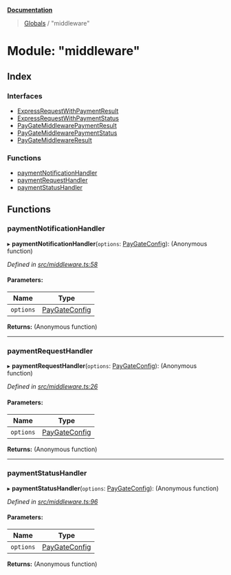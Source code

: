 **[Documentation](../README.md)**

> [Globals](../README.md) / "middleware"

# Module: "middleware"

## Index

### Interfaces

- [ExpressRequestWithPaymentResult](../interfaces/_middleware_.expressrequestwithpaymentresult.md)
- [ExpressRequestWithPaymentStatus](../interfaces/_middleware_.expressrequestwithpaymentstatus.md)
- [PayGateMiddlewarePaymentResult](../interfaces/_middleware_.paygatemiddlewarepaymentresult.md)
- [PayGateMiddlewarePaymentStatus](../interfaces/_middleware_.paygatemiddlewarepaymentstatus.md)
- [PayGateMiddlewareResult](../interfaces/_middleware_.paygatemiddlewareresult.md)

### Functions

- [paymentNotificationHandler](_middleware_.md#paymentnotificationhandler)
- [paymentRequestHandler](_middleware_.md#paymentrequesthandler)
- [paymentStatusHandler](_middleware_.md#paymentstatushandler)

## Functions

### paymentNotificationHandler

▸ **paymentNotificationHandler**(`options`: [PayGateConfig](../interfaces/_types_.paygateconfig.md)): (Anonymous function)

_Defined in [src/middleware.ts:58](https://github.com/distributhor/paygate-sdk/blob/f45caff/src/middleware.ts#L58)_

#### Parameters:

| Name      | Type                                                    |
| --------- | ------------------------------------------------------- |
| `options` | [PayGateConfig](../interfaces/_types_.paygateconfig.md) |

**Returns:** (Anonymous function)

---

### paymentRequestHandler

▸ **paymentRequestHandler**(`options`: [PayGateConfig](../interfaces/_types_.paygateconfig.md)): (Anonymous function)

_Defined in [src/middleware.ts:26](https://github.com/distributhor/paygate-sdk/blob/f45caff/src/middleware.ts#L26)_

#### Parameters:

| Name      | Type                                                    |
| --------- | ------------------------------------------------------- |
| `options` | [PayGateConfig](../interfaces/_types_.paygateconfig.md) |

**Returns:** (Anonymous function)

---

### paymentStatusHandler

▸ **paymentStatusHandler**(`options`: [PayGateConfig](../interfaces/_types_.paygateconfig.md)): (Anonymous function)

_Defined in [src/middleware.ts:96](https://github.com/distributhor/paygate-sdk/blob/f45caff/src/middleware.ts#L96)_

#### Parameters:

| Name      | Type                                                    |
| --------- | ------------------------------------------------------- |
| `options` | [PayGateConfig](../interfaces/_types_.paygateconfig.md) |

**Returns:** (Anonymous function)
